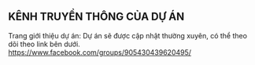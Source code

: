 ﻿## KÊNH TRUYỀN THÔNG CỦA DỰ ÁN

Trang giới thiệu dự án: Dự án sẽ được cập nhật thường xuyên, có thể theo dõi theo link bên dưới. 
https://www.facebook.com/groups/905430439620495/ 

